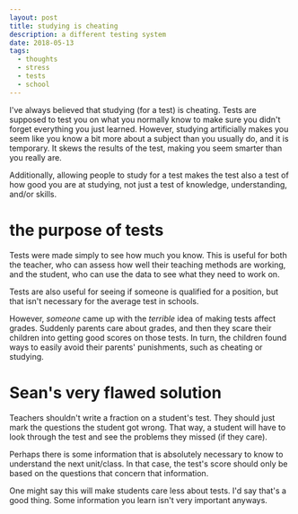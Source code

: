```yaml
---
layout: post
title: studying is cheating
description: a different testing system
date: 2018-05-13
tags:
  - thoughts
  - stress
  - tests
  - school
---
```


I've always believed that studying (for a test) is cheating. Tests are supposed to test you on what you normally know to make sure you didn't forget everything you just learned. However, studying artificially makes you seem like you know a bit more about a subject than you usually do, and it is temporary. It skews the results of the test, making you seem smarter than you really are.

Additionally, allowing people to study for a test makes the test also a test of how good you are at studying, not just a test of knowledge, understanding, and/or skills.

# the purpose of tests

Tests were made simply to see how much you know. This is useful for both the teacher, who can assess how well their teaching methods are working, and the student, who can use the data to see what they need to work on.

Tests are also useful for seeing if someone is qualified for a position, but that isn't necessary for the average test in schools.

However, _someone_ came up with the _terrible_ idea of making tests affect grades. Suddenly parents care about grades, and then they scare their children into getting good scores on those tests. In turn, the children found ways to easily avoid their parents' punishments, such as cheating or studying.

# Sean's very flawed solution

Teachers shouldn't write a fraction on a student's test. They should just mark the questions the student got wrong. That way, a student will have to look through the test and see the problems they missed (if they care).

Perhaps there is some information that is absolutely necessary to know to understand the next unit/class. In that case, the test's score should only be based on the questions that concern that information.

One might say this will make students care less about tests. I'd say that's a good thing. Some information you learn isn't very important anyways.
